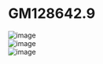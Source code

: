 # GM128642.9

![image](https://github.com/eddyElectronics/GM128642.9/assets/4636804/ddb860d5-ee51-44f5-b050-d4aa36138966)  
![image](https://github.com/eddyElectronics/GM128642.9/assets/4636804/27bb56a1-f7ac-4e1f-8d75-4a29433e5297)  
![image](https://github.com/eddyElectronics/GM128642.9/assets/4636804/f32b957e-738e-435f-8518-3c2c203b1763)



